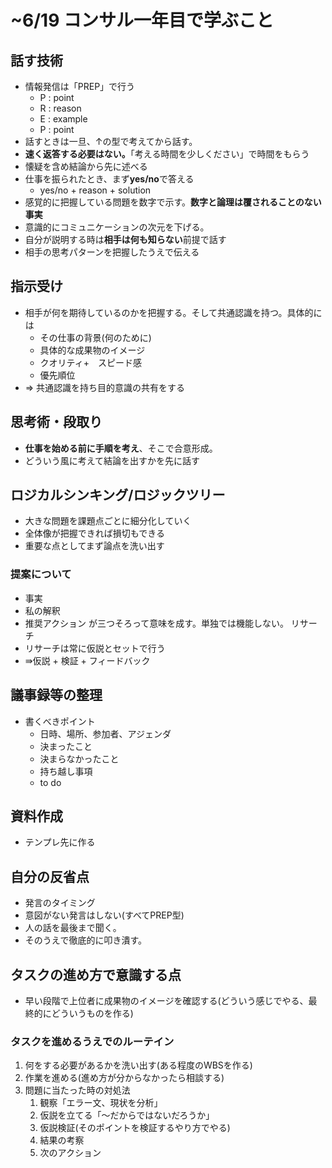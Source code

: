 # ~6/19 コンサル一年目で学ぶこと

## 話す技術

- 情報発信は「PREP」で行う
  - P : point
  - R : reason
  - E : example
  - P : point
- 話すときは一旦、↑の型で考えてから話す。
- **速く返答する必要はない。**「考える時間を少しください」で時間をもらう
- 懐疑を含め結論から先に述べる
- 仕事を振られたとき、まず**yes/no**で答える
  - yes/no + reason + solution
- 感覚的に把握している問題を数字で示す。**数字と論理は覆されることのない事実**
- 意識的にコミュニケーションの次元を下げる。
- 自分が説明する時は**相手は何も知らない**前提で話す
- 相手の思考パターンを把握したうえで伝える

## 指示受け

- 相手が何を期待しているのかを把握する。そして共通認識を持つ。具体的には
  - その仕事の背景(何のために)
  - 具体的な成果物のイメージ
  - クオリティ+　スピード感
  - 優先順位
- => 共通認識を持ち目的意識の共有をする

## 思考術・段取り

- **仕事を始める前に手順を考え**、そこで合意形成。
- どういう風に考えて結論を出すかを先に話す

## ロジカルシンキング/ロジックツリー

- 大きな問題を課題点ごとに細分化していく
- 全体像が把握できれば損切もできる
- 重要な点としてまず論点を洗い出す

### 提案について

- 事実
- 私の解釈
- 推奨アクション
が三つそろって意味を成す。単独では機能しない。
リサーチ
- リサーチは常に仮説とセットで行う
- ⇛仮説 + 検証 + フィードバック

## 議事録等の整理

- 書くべきポイント
  - 日時、場所、参加者、アジェンダ
  - 決まったこと
  - 決まらなかったこと
  - 持ち越し事項
  - to do

## 資料作成

- テンプレ先に作る

## 自分の反省点

- 発言のタイミング
- 意図がない発言はしない(すべてPREP型)
- 人の話を最後まで聞く。
- そのうえで徹底的に叩き潰す。
  
## タスクの進め方で意識する点

- 早い段階で上位者に成果物のイメージを確認する(どういう感じでやる、最終的にどういうものを作る)

### タスクを進めるうえでのルーテイン

1. 何をする必要があるかを洗い出す(ある程度のWBSを作る)
2. 作業を進める(進め方が分からなかったら相談する)
3. 問題に当たった時の対処法
   1. 観察「エラー文、現状を分析」
   2. 仮説を立てる「～だからではないだろうか」
   3. 仮説検証(そのポイントを検証するやり方でやる)
   4. 結果の考察
   5. 次のアクション
